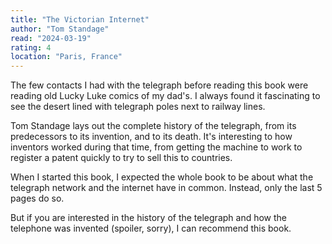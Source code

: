 ```yaml
---
title: "The Victorian Internet"
author: "Tom Standage"
read: "2024-03-19"
rating: 4
location: "Paris, France"
---
```


The few contacts I had with the telegraph before reading this book were reading
old Lucky Luke comics of my dad's.
I always found it fascinating to see the desert lined with telegraph poles next
to railway lines.

Tom Standage lays out the complete history of the telegraph, from its
predecessors to its invention, and to its death.
It's interesting to how inventors worked during that time, from getting the
machine to work to register a patent quickly to try to sell this to
countries.

When I started this book, I expected the whole book to be about what the
telegraph network and the internet have in common.
Instead, only the last 5 pages do so.

But if you are interested in the history of the telegraph and how the telephone
was invented (spoiler, sorry), I can recommend this book.
